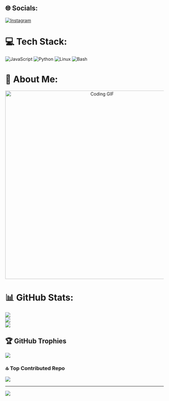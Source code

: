 ## 🌐 Socials:
[![Instagram](https://img.shields.io/badge/Instagram-%23E95420.svg?style=for-the-badge&logo=Instagram&logoColor=white)](https://instagram.com/hanzvxzz)

# 💻 Tech Stack:
![JavaScript](https://img.shields.io/badge/JavaScript-%23F7DF1E.svg?style=for-the-badge&logo=javascript&logoColor=black) 
![Python](https://img.shields.io/badge/Python-%230077BD.svg?style=for-the-badge&logo=python&logoColor=white)
![Linux](https://img.shields.io/badge/Linux-%23FCC624.svg?style=for-the-badge&logo=linux&logoColor=black) 
![Bash](https://img.shields.io/badge/Bash-%23121011.svg?style=for-the-badge&logo=gnu-bash&logoColor=white)

# 🎥 About Me:
<div align="center">
    <img src="https://user-images.githubusercontent.com/74038190/225813708-98b745f2-7d22-48cf-9150-083f1b00d6c9.gif" alt="Coding GIF" width="600">
</div>

# 📊 GitHub Stats:
![](https://github-readme-stats.vercel.app/api?username=hannn&theme=radical&hide_border=true&include_all_commits=true&count_private=true)<br/>
![](https://github-readme-streak-stats.herokuapp.com/?user=hannn&theme=radical&hide_border=true)<br/>
![](https://github-readme-stats.vercel.app/api/top-langs/?username=hannn&theme=radical&hide_border=true&include_all_commits=true&count_private=true&layout=compact)

## 🏆 GitHub Trophies
![](https://github-profile-trophy.vercel.app/?username=hannn&theme=dracula&no-frame=true&no-bg=true&margin-w=5)

### 🔝 Top Contributed Repo
![](https://github-contributor-stats.vercel.app/api?username=hannn&limit=5&theme=radical&combine_all_yearly_contributions=true)

---
[![](https://visitcount.itsvg.in/api?id=hannn&icon=6&color=12)](https://visitcount.itsvg.in)
